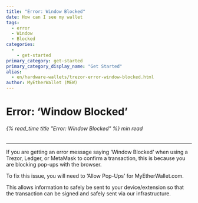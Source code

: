 ```yaml
---
title: "Error: Window Blocked"
date: How can I see my wallet
tags:
  - error
  - Window
  - Blocked
categories:
  - 
    - get-started
primary_category: get-started
primary_category_display_name: "Get Started"
alias:
  - en/hardware-wallets/trezor-error-window-blocked.html
author: MyEtherWallet (MEW)
---
```


# **Error: ‘Window Blocked’**

###### {% read_time title "Error: Window Blocked" %} min read

* * *

If you are getting an error message saying ‘Window Blocked’ when using a Trezor, Ledger, or MetaMask to confirm a transaction, this is because you are blocking pop-ups with the browser.

To fix this issue, you will need to ‘Allow Pop-Ups’ for MyEtherWallet.com.

This allows information to safely be sent to your device/extension so that the transaction can be signed and safely sent via our infrastructure.
